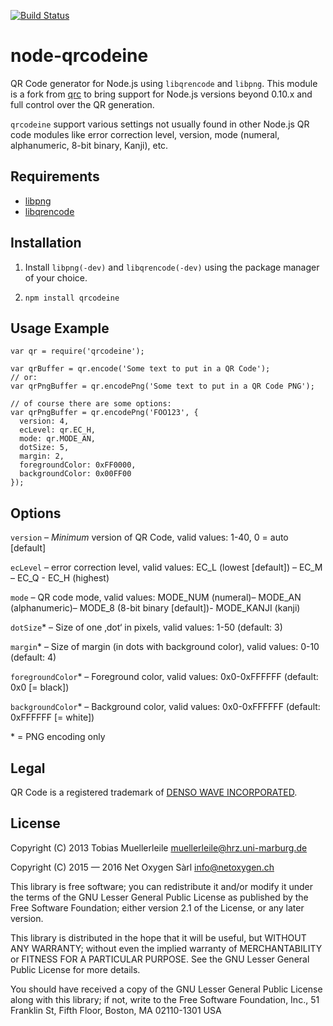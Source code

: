 [![Build Status](https://travis-ci.org/NetOxygen/node-qrcodeine.svg?branch=master)](https://travis-ci.org/NetOxygen/node-qrcodeine)

node-qrcodeine
==============
QR Code generator for Node.js using `libqrencode` and `libpng`. This module is
a fork from [qrc](https://www.npmjs.com/package/qrc) to bring support for
Node.js versions beyond 0.10.x and full control over the QR generation.

`qrcodeine` support various settings not usually found in other Node.js QR code
modules like error correction level, version, mode (numeral, alphanumeric,
8-bit binary, Kanji), etc.

Requirements
------------
- [libpng](http://www.libpng.org/pub/png/libpng.html)
- [libqrencode](http://fukuchi.org/works/qrencode/)

Installation
------------
1) Install `libpng(-dev)` and `libqrencode(-dev)` using the package manager of
your choice.

2) `npm install qrcodeine`

Usage Example
-------------

    var qr = require('qrcodeine');

    var qrBuffer = qr.encode('Some text to put in a QR Code');
    // or:
    var qrPngBuffer = qr.encodePng('Some text to put in a QR Code PNG');

    // of course there are some options:
    var qrPngBuffer = qr.encodePng('FOO123', {
      version: 4,
      ecLevel: qr.EC_H,
      mode: qr.MODE_AN,
      dotSize: 5,
      margin: 2,
      foregroundColor: 0xFF0000,
      backgroundColor: 0x00FF00
    });

Options
-------
`version` – *Minimum* version of QR Code, valid values: 1-40, 0 = auto
[default]

`ecLevel` – error correction level, valid values: EC_L (lowest [default]) –
EC_M – EC_Q - EC_H (highest)

`mode` – QR code mode, valid values: MODE_NUM (numeral)– MODE_AN (alphanumeric)–
MODE_8 (8-bit binary [default])- MODE_KANJI (kanji)

`dotSize`* – Size of one ‚dot‘ in pixels, valid values: 1-50
(default: 3)

`margin`* – Size of margin (in dots with background color),
valid values: 0-10 (default: 4)

`foregroundColor`* – Foreground color, valid values:
0x0-0xFFFFFF (default: 0x0 [= black])

`backgroundColor`* – Background color, valid values: 0x0-0xFFFFFF (default:
0xFFFFFF [= white])

\* = PNG encoding only

Legal
-----
QR Code is a registered trademark of
[DENSO WAVE INCORPORATED](http://www.denso-wave.com/en/).

License
-------
Copyright (C) 2013 Tobias Muellerleile <muellerleile@hrz.uni-marburg.de>

Copyright (C) 2015 — 2016 Net Oxygen Sàrl <info@netoxygen.ch>

This library is free software; you can redistribute it and/or modify it under
the terms of the GNU Lesser General Public License as published by the Free
Software Foundation; either version 2.1 of the License, or any later version.

This library is distributed in the hope that it will be useful, but WITHOUT ANY
WARRANTY; without even the implied warranty of MERCHANTABILITY or FITNESS FOR A
PARTICULAR PURPOSE. See the GNU Lesser General Public License for more details.

You should have received a copy of the GNU Lesser General Public License along
with this library; if not, write to the Free Software Foundation, Inc., 51
Franklin St, Fifth Floor, Boston, MA 02110-1301 USA
